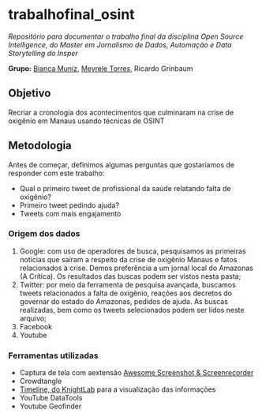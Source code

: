 # trabalhofinal_osint
_Repositório para documentar o trabalho final da disciplina Open Source Intelligence, do Master em Jornalismo de Dados, Automação e Data Storytelling do Insper_

**Grupo:** [Bianca Muniz](https://github.com/biamuniz), [Meyrele Torres](https://github.com/meyrele), Ricardo Grinbaum

## Objetivo
Recriar a cronologia dos acontecimentos que culminaram na crise de oxigênio em Manaus usando técnicas de OSINT

## Metodologia
Antes de começar, definimos algumas perguntas que gostaríamos de responder com este trabalho:
* Qual o primeiro tweet de profissional da saúde relatando falta de oxigênio?
* Primeiro tweet pedindo ajuda?
* Tweets com mais engajamento

### Origem dos dados
1. Google: com uso de operadores de busca, pesquisamos as primeiras notícias que saíram a respeito da crise de oxigênio Manaus e fatos relacionados à crise. Demos preferência a um jornal local do Amazonas (A Crítica). Os resultados das buscas podem ser vistos nesta pasta;
2. Twitter: por meio da ferramenta de pesquisa avançada, buscamos tweets relacionados a falta de oxigênio, reações aos decretos do governar do estado do Amazonas, pedidos de ajuda. As buscas realizadas, bem como os tweets selecionados podem ser lidos neste arquivo;
3. Facebook
4. Youtube

### Ferramentas utilizadas
* Captura de tela com aextensão [Awesome Screenshot & Screenrecorder](https://chrome.google.com/webstore/detail/awesome-screenshot-screen/nlipoenfbbikpbjkfpfillcgkoblgpmj?hl=pt-BR)
* Crowdtangle
* [Timeline, do KnightLab](https://timeline.knightlab.com/) para a visualização das informações
* YouTube DataTools
* Youtube Geofinder
